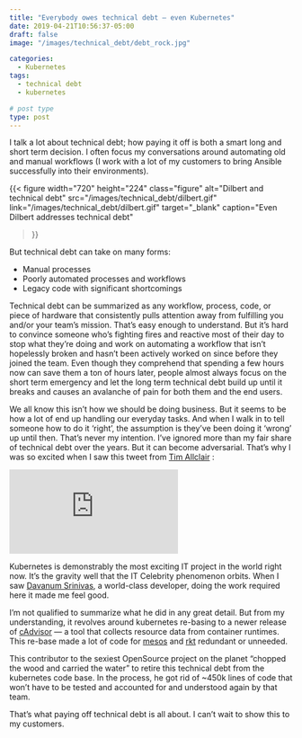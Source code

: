 ```yaml
---
title: "Everybody owes technical debt — even Kubernetes"
date: 2019-04-21T10:56:37-05:00
draft: false
image: "/images/technical_debt/debt_rock.jpg"

categories: 
  - Kubernetes
tags:
  - technical debt
  - kubernetes

# post type
type: post
---
```


I talk a lot about technical debt; how paying it off is both a smart long and short term decision. I often focus my conversations around automating old and manual workflows (I work with a lot of my customers to bring Ansible successfully into their environments).

{{< figure 
width="720" height="224"
class="figure"
alt="Dilbert and technical debt"
src="/images/technical_debt/dilbert.gif"
link="/images/technical_debt/dilbert.gif"
target="_blank"
caption="Even Dilbert addresses technical debt"
>}}

But technical debt can take on many forms:

* Manual processes
* Poorly automated processes and workflows
* Legacy code with significant shortcomings

Technical debt can be summarized as any workflow, process, code, or piece of hardware that consistently pulls attention away from fulfilling you and/or your team’s mission. That’s easy enough to understand. But it’s hard to convince someone who’s fighting fires and reactive most of their day to stop what they’re doing and work on automating a workflow that isn’t hopelessly broken and hasn’t been actively worked on since before they joined the team. Even though they comprehend that spending a few hours now can save them a ton of hours later, people almost always focus on the short term emergency and let the long term technical debt build up until it breaks and causes an avalanche of pain for both them and the end users.

We all know this isn’t how we should be doing business. But it seems to be how a lot of end up handling our everyday tasks. And when I walk in to tell someone how to do it ‘right’, the assumption is they’ve been doing it ‘wrong’ up until then. That’s never my intention. I’ve ignored more than my fair share of technical debt over the years. But it can become adversarial. That’s why I was so excited when I saw this tweet from [Tim Allclair](https://twitter.com/tallclair) :

<iframe src="https://medium.com/media/969fb2c8c60c251486ade2eb0968f5b9" frameborder=0></iframe>

Kubernetes is demonstrably the most exciting IT project in the world right now. It’s the gravity well that the IT Celebrity phenomenon orbits. When I saw [Davanum Srinivas](https://twitter.com/dims), a world-class developer, doing the work required here it made me feel good.

I’m not qualified to summarize what he did in any great detail. But from my understanding, it revolves around kubernetes re-basing to a newer release of [cAdvisor](https://github.com/google/cadvisor) — a tool that collects resource data from container runtimes. This re-base made a lot of code for [mesos](http://mesos.apache.org/) and [rkt](https://coreos.com/rkt/) redundant or unneeded.

This contributor to the sexiest OpenSource project on the planet “chopped the wood and carried the water” to retire this technical debt from the kubernetes code base. In the process, he got rid of ~450k lines of code that won’t have to be tested and accounted for and understood again by that team.

That’s what paying off technical debt is all about. I can’t wait to show this to my customers.
